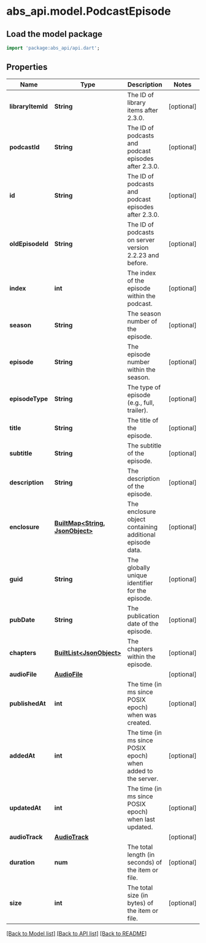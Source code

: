 # abs_api.model.PodcastEpisode

## Load the model package
```dart
import 'package:abs_api/api.dart';
```

## Properties
Name | Type | Description | Notes
------------ | ------------- | ------------- | -------------
**libraryItemId** | **String** | The ID of library items after 2.3.0. | [optional] 
**podcastId** | **String** | The ID of podcasts and podcast episodes after 2.3.0. | [optional] 
**id** | **String** | The ID of podcasts and podcast episodes after 2.3.0. | [optional] 
**oldEpisodeId** | **String** | The ID of podcasts on server version 2.2.23 and before. | [optional] 
**index** | **int** | The index of the episode within the podcast. | [optional] 
**season** | **String** | The season number of the episode. | [optional] 
**episode** | **String** | The episode number within the season. | [optional] 
**episodeType** | **String** | The type of episode (e.g., full, trailer). | [optional] 
**title** | **String** | The title of the episode. | [optional] 
**subtitle** | **String** | The subtitle of the episode. | [optional] 
**description** | **String** | The description of the episode. | [optional] 
**enclosure** | [**BuiltMap&lt;String, JsonObject&gt;**](JsonObject.md) | The enclosure object containing additional episode data. | [optional] 
**guid** | **String** | The globally unique identifier for the episode. | [optional] 
**pubDate** | **String** | The publication date of the episode. | [optional] 
**chapters** | [**BuiltList&lt;JsonObject&gt;**](JsonObject.md) | The chapters within the episode. | [optional] 
**audioFile** | [**AudioFile**](AudioFile.md) |  | [optional] 
**publishedAt** | **int** | The time (in ms since POSIX epoch) when was created. | [optional] 
**addedAt** | **int** | The time (in ms since POSIX epoch) when added to the server. | [optional] 
**updatedAt** | **int** | The time (in ms since POSIX epoch) when last updated. | [optional] 
**audioTrack** | [**AudioTrack**](AudioTrack.md) |  | [optional] 
**duration** | **num** | The total length (in seconds) of the item or file. | [optional] 
**size** | **int** | The total size (in bytes) of the item or file. | [optional] 

[[Back to Model list]](../README.md#documentation-for-models) [[Back to API list]](../README.md#documentation-for-api-endpoints) [[Back to README]](../README.md)



